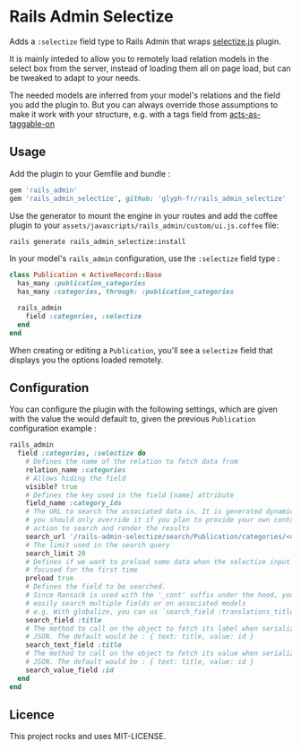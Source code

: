 # Rails Admin Selectize

Adds a `:selectize` field type to Rails Admin that wraps
[selectize.js](http://brianreavis.github.io/selectize.js/) plugin.

It is mainly inteded to allow you to remotely load relation models in the
select box from the server, instead of loading them all on page load, but can
be tweaked to adapt to your needs.

The needed models are inferred from your model's relations and the field
you add the plugin to. But you can always override those assumptions to
make it work with your structure, e.g. with a tags field from
[acts-as-taggable-on](https://github.com/mbleigh/acts-as-taggable-on)

## Usage

Add the plugin to your Gemfile and bundle :

```ruby
gem 'rails_admin'
gem 'rails_admin_selectize', github: 'glyph-fr/rails_admin_selectize'
```

Use the generator to mount the engine in your routes and add the coffee plugin
to your `assets/javascripts/rails_admin/custom/ui.js.coffee` file:

```bash
rails generate rails_admin_selectize:install
```

In your model's `rails_admin` configuration, use the `:selectize` field type :

```ruby
class Publication < ActiveRecord::Base
  has_many :publication_categories
  has_many :categories, through: :publication_categories

  rails_admin
    field :categories, :selectize
  end
end
```

When creating or editing a `Publication`, you'll see a `selectize` field that
displays you the options loaded remotely.

## Configuration

You can configure the plugin with the following settings, which are given with
the value the would default to, given the previous `Publication` configuration
example :

```ruby
rails_admin
  field :categories, :selectize do
    # Defines the name of the relation to fetch data from
    relation_name :categories
    # Allows hiding the field
    visible? true
    # Defines the key used in the field [name] attribute
    field_name :category_ids
    # The URL to search the associated data in. It is generated dynamically and
    # you should only override it if you plan to provide your own controller
    # action to search and render the results
    search_url '/rails-admin-selectize/search/Publication/categories/<current-controller-action>'
    # The limit used in the search query
    search_limit 20
    # Defines if we want to preload some data when the selectize input is
    # focused for the first time
    preload true
    # Defines the field to be searched.
    # Since Ransack is used with the '_cont' suffix under the hood, you can
    # easily search multiple fields or on associated models
    # e.g. With globalize, you can us `search_field :translations_title`
    search_field :title
    # The method to call on the object to fetch its label when serializing it to
    # JSON. The default would be : { text: title, value: id }
    search_text_field :title
    # The method to call on the object to fetch its value when serializing it to
    # JSON. The default would be : { text: title, value: id }
    search_value_field :id
  end
end
```

## Licence

This project rocks and uses MIT-LICENSE.